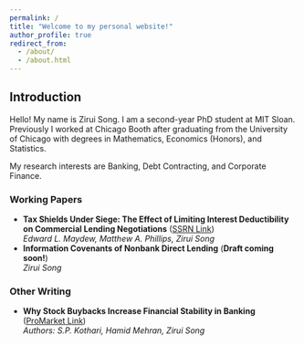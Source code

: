 ```yaml
---
permalink: /
title: "Welcome to my personal website!"
author_profile: true
redirect_from: 
  - /about/
  - /about.html
---
```


## Introduction

Hello! My name is Zirui Song. I am a second-year PhD student at MIT Sloan. Previously I worked at Chicago Booth after graduating from the University of Chicago with degrees in Mathematics, Economics (Honors), and Statistics.  

My research interests are Banking, Debt Contracting, and Corporate Finance.

### Working Papers
- **Tax Shields Under Siege: The Effect of Limiting Interest Deductibility on Commercial Lending Negotiations** (<a href="https://ssrn.com/abstract=5123295" target="_blank" rel="noopener noreferrer">SSRN Link</a>)  
  *Edward L. Maydew, Matthew A. Phillips, Zirui Song*
- **Information Covenants of Nonbank Direct Lending** (**Draft coming soon!**)  
  *Zirui Song*

### Other Writing
- **Why Stock Buybacks Increase Financial Stability in Banking** (<a href="https://www.promarket.org/2024/12/12/why-stock-buybacks-increase-financial-stability-in-banking/" target="_blank" rel="noopener noreferrer">ProMarket Link</a>)  
  *Authors: S.P. Kothari, Hamid Mehran, Zirui Song*
